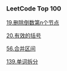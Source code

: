 ### LeetCode Top 100

<a href="all_note/19. 删除倒数第n个节点.md">19.删除倒数第n个节点</a> 

<a href="all_note/20.有效的括号">20.有效的括号</a>

<a href="all_note/56.合并区间.md">56.合并区间</a> 

<a href="all_note/139.单词拆分.md">139.单词拆分</a>